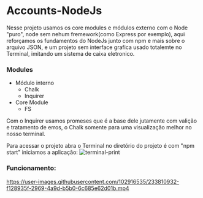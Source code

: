 # Accounts-NodeJs

Nesse projeto usamos os core modules e módulos externo com o Node "puro", node sem nehum fremework(como Express por exemplo), 
aqui reforçamos os fundamentos do NodeJs junto com npm e mais sobre o arquivo JSON, e um projeto sem interface grafica usado 
totalemte no Terminal, imitando um sistema de caixa eletronico.

### Modules 
- Módulo interno
  - Chalk
  - Inquirer
- Core Module
  - FS
  
Com o Inquirer usamos promeses que é a base dele jutamente com valição e tratamento de erros, o Chalk somente para uma visualização melhor no nosso terminal.

Para acessar o projeto abra  o Terminal no diretório do projeto é com "npm start" iniciamos a aplicação:
![terminal-print](https://user-images.githubusercontent.com/102916535/233810633-f8e112e6-75b4-4c30-ac74-a48bd347871f.png)

### Funcionamento:

https://user-images.githubusercontent.com/102916535/233810932-f128935f-2969-4a9d-b5b0-6c685e62d01b.mp4

